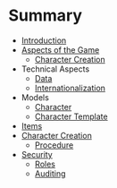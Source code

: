 # Summary

* [Introduction](README.md)
* [Aspects of the Game](aspects-of-the-game/readme.md)
  * [Character Creation](aspects-of-the-game/character-creation.md)
* Technical Aspects
  * [Data](technical/data.md)
  * [Internationalization](technical/i18n.md)
* Models
  * [Character](model/character.md)
  * [Character Template](model/character_template.md)
* [Items](items/readme.md)
* [Character Creation](character_creation/readme.md)
  * [Procedure](character_creation/procedure.md)
* [Security](security/readme.md)
  * [Roles](security/roles.md)
  * [Auditing](security/auditing.md)

